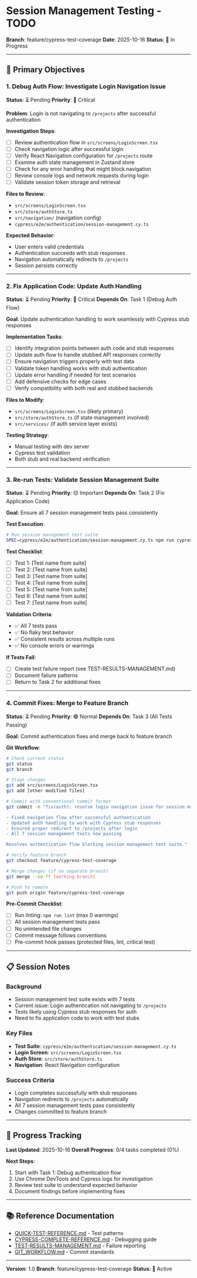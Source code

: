 # Session Management Testing - TODO

**Branch**: feature/cypress-test-coverage
**Date**: 2025-10-16
**Status**: 🔄 In Progress

---

## 🎯 Primary Objectives

### 1. Debug Auth Flow: Investigate Login Navigation Issue

**Status**: ⏳ Pending
**Priority**: 🚨 Critical

**Problem**: Login is not navigating to `/projects` after successful authentication

**Investigation Steps**:

- [ ] Review authentication flow in `src/screens/LoginScreen.tsx`
- [ ] Check navigation logic after successful login
- [ ] Verify React Navigation configuration for `/projects` route
- [ ] Examine auth state management in Zustand store
- [ ] Check for any error handling that might block navigation
- [ ] Review console logs and network requests during login
- [ ] Validate session token storage and retrieval

**Files to Review**:

- `src/screens/LoginScreen.tsx`
- `src/store/authStore.ts`
- `src/navigation/` (navigation config)
- `cypress/e2e/authentication/session-management.cy.ts`

**Expected Behavior**:

- User enters valid credentials
- Authentication succeeds with stub responses
- Navigation automatically redirects to `/projects`
- Session persists correctly

---

### 2. Fix Application Code: Update Auth Handling

**Status**: ⏳ Pending
**Priority**: 🚨 Critical
**Depends On**: Task 1 (Debug Auth Flow)

**Goal**: Update authentication handling to work seamlessly with Cypress stub responses

**Implementation Tasks**:

- [ ] Identify integration points between auth code and stub responses
- [ ] Update auth flow to handle stubbed API responses correctly
- [ ] Ensure navigation triggers properly with test data
- [ ] Validate token handling works with stub authentication
- [ ] Update error handling if needed for test scenarios
- [ ] Add defensive checks for edge cases
- [ ] Verify compatibility with both real and stubbed backends

**Files to Modify**:

- `src/screens/LoginScreen.tsx` (likely primary)
- `src/store/authStore.ts` (if state management involved)
- `src/services/` (if auth service layer exists)

**Testing Strategy**:

- Manual testing with dev server
- Cypress test validation
- Both stub and real backend verification

---

### 3. Re-run Tests: Validate Session Management Suite

**Status**: ⏳ Pending
**Priority**: 🟡 Important
**Depends On**: Task 2 (Fix Application Code)

**Goal**: Ensure all 7 session management tests pass consistently

**Test Execution**:

```bash
# Run session management test suite
SPEC=cypress/e2e/authentication/session-management.cy.ts npm run cypress:docker:test:spec
```

**Test Checklist**:

- [ ] Test 1: [Test name from suite]
- [ ] Test 2: [Test name from suite]
- [ ] Test 3: [Test name from suite]
- [ ] Test 4: [Test name from suite]
- [ ] Test 5: [Test name from suite]
- [ ] Test 6: [Test name from suite]
- [ ] Test 7: [Test name from suite]

**Validation Criteria**:

- ✅ All 7 tests pass
- ✅ No flaky test behavior
- ✅ Consistent results across multiple runs
- ✅ No console errors or warnings

**If Tests Fail**:

- [ ] Create test failure report (see TEST-RESULTS-MANAGEMENT.md)
- [ ] Document failure patterns
- [ ] Return to Task 2 for additional fixes

---

### 4. Commit Fixes: Merge to Feature Branch

**Status**: ⏳ Pending
**Priority**: 🟢 Normal
**Depends On**: Task 3 (All Tests Passing)

**Goal**: Commit authentication fixes and merge back to feature branch

**Git Workflow**:

```bash
# Check current status
git status
git branch

# Stage changes
git add src/screens/LoginScreen.tsx
git add [other modified files]

# Commit with conventional commit format
git commit -m "fix(auth): resolve login navigation issue for session management tests

- Fixed navigation flow after successful authentication
- Updated auth handling to work with Cypress stub responses
- Ensured proper redirect to /projects after login
- All 7 session management tests now passing

Resolves authentication flow blocking session management test suite."

# Verify feature branch
git checkout feature/cypress-test-coverage

# Merge changes (if on separate branch)
git merge --no-ff [working-branch]

# Push to remote
git push origin feature/cypress-test-coverage
```

**Pre-Commit Checklist**:

- [ ] Run linting: `npm run lint` (max 0 warnings)
- [ ] All session management tests pass
- [ ] No unintended file changes
- [ ] Commit message follows conventions
- [ ] Pre-commit hook passes (protected files, lint, critical test)

---

## 📋 Session Notes

### Background

- Session management test suite exists with 7 tests
- Current issue: Login authentication not navigating to `/projects`
- Tests likely using Cypress stub responses for auth
- Need to fix application code to work with test stubs

### Key Files

- **Test Suite**: `cypress/e2e/authentication/session-management.cy.ts`
- **Login Screen**: `src/screens/LoginScreen.tsx`
- **Auth Store**: `src/store/authStore.ts`
- **Navigation**: React Navigation configuration

### Success Criteria

- Login completes successfully with stub responses
- Navigation redirects to `/projects` automatically
- All 7 session management tests pass consistently
- Changes committed to feature branch

---

## 🔄 Progress Tracking

**Last Updated**: 2025-10-16
**Overall Progress**: 0/4 tasks completed (0%)

**Next Steps**:

1. Start with Task 1: Debug authentication flow
2. Use Chrome DevTools and Cypress logs for investigation
3. Review test suite to understand expected behavior
4. Document findings before implementing fixes

---

## 📚 Reference Documentation

- [QUICK-TEST-REFERENCE.md](cypress/docs/QUICK-TEST-REFERENCE.md) - Test patterns
- [CYPRESS-COMPLETE-REFERENCE.md](claudedocs/CYPRESS-COMPLETE-REFERENCE.md) - Debugging guide
- [TEST-RESULTS-MANAGEMENT.md](claudedocs/TEST-RESULTS-MANAGEMENT.md) - Failure reporting
- [GIT_WORKFLOW.md](claudedocs/GIT_WORKFLOW.md) - Commit standards

---

**Version**: 1.0
**Branch**: feature/cypress-test-coverage
**Status**: 🔄 Active
